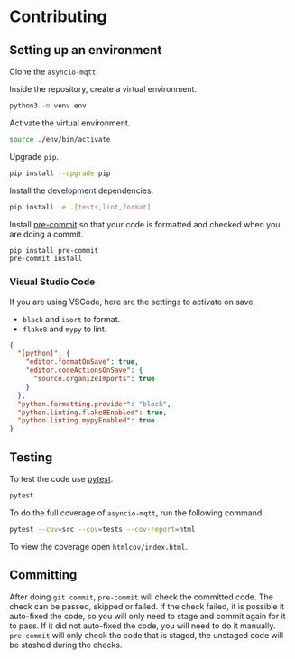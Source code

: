 # Contributing

## Setting up an environment

Clone the `asyncio-mqtt`.

Inside the repository, create a virtual environment.

```bash
python3 -m venv env
```

Activate the virtual environment.

```bash
source ./env/bin/activate
```

Upgrade `pip`.

```bash
pip install --upgrade pip
```

Install the development dependencies.

```bash
pip install -e .[tests,lint,format]
```

Install [pre-commit](https://pre-commit.com/) so that your code is formatted and checked when you are doing a commit.

```bash
pip install pre-commit
pre-commit install
```

### Visual Studio Code

If you are using VSCode, here are the settings to activate on save,

- `black` and `isort` to format.
- `flake8` and `mypy` to lint.

```json
{
  "[python]": {
    "editor.formatOnSave": true,
    "editor.codeActionsOnSave": {
      "source.organizeImports": true
    }
  },
  "python.formatting.provider": "black",
  "python.linting.flake8Enabled": true,
  "python.linting.mypyEnabled": true
}
```

## Testing

To test the code use [pytest](https://docs.pytest.org/en/7.1.x/).

```bash
pytest
```

To do the full coverage of `asyncio-mqtt`, run the following command.

```bash
pytest --cov=src --cov=tests --cov-report=html
```

To view the coverage open `htmlcov/index.html`.

## Committing

After doing `git commit`, `pre-commit` will check the committed code.
The check can be passed, skipped or failed.
If the check failed, it is possible it auto-fixed the code, so you will only need to stage and commit again for it to pass.
If it did not auto-fixed the code, you will need to do it manually.
`pre-commit` will only check the code that is staged, the unstaged code will be stashed during the checks.
